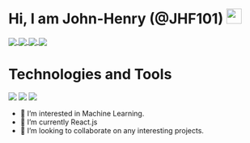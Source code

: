 # Hi, I am John-Henry (@JHF101) <img src="https://raw.githubusercontent.com/MartinHeinz/MartinHeinz/master/wave.gif" width="30px">

<a href="https://github.com/JHF101">
<img align="center" src="https://github-readme-stats.vercel.app/api/top-langs/?username=JHF101"/>
</a>

<a href="https://github.com/JHF101">
  <img align="center" src="https://github-readme-stats.vercel.app/api/?username=JHF101&count_private=true" />
</a>


<a href="https://github.com/JHF101/Digital_Filter_Synthesis">
  <img align="center" src="https://github-readme-stats.vercel.app/api/pin/?username=JHF101&repo=Digital_Filter_Synthesis" />
</a>
<a href="https://github.com/JHF101/Even_Order_Analog_Filter_Builder">
  <img align="center" src="https://github-readme-stats.vercel.app/api/pin/?username=JHF101&repo=Even_Order_Analog_Filter_Builder" />
</a>

# Technologies and Tools
<!-- Python -->
![](https://img.shields.io/badge/Code-Python-informational?style=flat&logo=python&logoColor=white&color=2bbc8a)
![](https://img.shields.io/badge/Code-C-informational?style=flat&logo=C&logoColor=white&color=2bbc8a)
![](https://img.shields.io/badge/Code-Cplusplus-informational?style=flat&logo=C++&logoColor=white&color=2bbc8a)


- 👀 I’m interested in Machine Learning.
- 🌱 I’m currently React.js
- 💞️ I’m looking to collaborate on any interesting projects.


